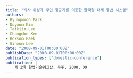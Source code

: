 ```yaml
---
title: "의사 위성과 무인 항공기를 이용한 한국형 대체 항법 시스템"
authors:
- Byungwoon Park
- Doyoon Kim
- Taikjin Lee
- Changdon Kee
- Boksoo Baek
- Gihoon Lee
date: "2008-09-01T00:00:00Z"
publishDate: "2008-09-01T00:00:00Z"
publication_types: ["domestic-conference"]
publication: |-
    제 2회 항법기술워크샵, 무주, 2008, 09
---
```

